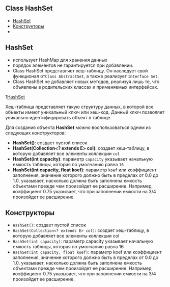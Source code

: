 ## Class HashSet

- [HashSet](#HashSet)
- [Конструкторы](#Конструкторы)
- [](#)

## HashSet
- использует HashMap для хранения данных
- порядок элементов не гарантируется при добавлении.
- Class HashSet представляет хеш-таблицу. Он наследует свой функционал от`Class AbstractSet`, а также реализует `Interface Set`.
- Class HashSet не добавляет новых методов, реализуя лишь те, что объявлены в родительских классах и применяемых интерфейсах.

1[HashSet](img/hashset.png)

Хеш-таблица представляет такую структуру данных, в которой все объекты имеют уникальный ключ или хеш-код. 
Данный ключ позволяет уникально идентифицировать объект в таблице.

Для создания объекта __HashSet__ можно воспользоваться одним из следующих конструкторов:
- __HashSet()__: создает пустой список
- __HashSet(Collection<? extends E> col)__: создает хеш-таблицу, в которую добавляет все элементы коллекции `col`
- __HashSet(int capacity)__: параметр `capacity` указывает начальную емкость таблицы, которая по умолчанию равна `16`
- __HashSet(int capacity, float koef)__: параметр `koef` или коэффициент заполнения, значение которого должно быть 
    в пределах от 0.0 до 1.0, указывает, насколько должна быть заполнена емкость объектами прежде чем произойдет 
    ее расширение. Например, коэффициент 0.75 указывает, что при заполнении емкости на 3/4 произойдет ее расширение.
    
## Конструкторы
- `HashSet()`: создает пустой список
- `HashSet(Collection<? extends E> col)`: создает хеш-таблицу, в которую добавляет все элементы коллекции col
- `HashSet(int capacity)`: параметр capacity указывает начальную емкость таблицы, которая по умолчанию равна 16
- `HashSet(int capacity, float koef)`: параметр koef или коэффициент заполнения, значение которого должно быть в 
    пределах от 0.0 до 1.0, указывает, насколько должна быть заполнена емкость объектами прежде чем произойдет ее 
    расширение. Например, коэффициент 0.75 указывает, что при заполнении емкости на 3/4 произойдет ее расширение.